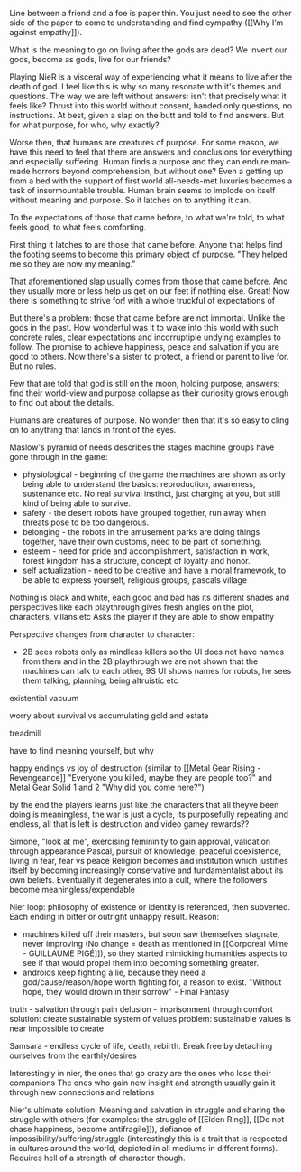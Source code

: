 Line between a friend and a foe is paper thin. You just need to see the other side of the paper to come to understanding and find eympathy ([[Why I’m against empathy]]).

What is the meaning to go on living after the gods are dead? We invent our gods, become as gods, live for our friends? 


Playing NieR is a visceral way of experiencing what it means to live after the death of god. I feel like this is why so many resonate with it's themes and questions. The way we are left without answers: isn't that precisely what it feels like? Thrust into this world without consent, handed only questions, no instructions. At best, given a slap on the butt and told to find answers. But for what purpose, for who, why exactly? 

Worse then, that humans are creatures of purpose. For some reason, we have this need to feel that there are answers and conclusions for everything and especially suffering. Human finds a purpose and they can endure man-made horrors beyond comprehension, but without one? Even a getting up from a bed with the support of first world all-needs-met luxuries becomes a task of insurmountable trouble. Human brain seems to implode on itself without meaning and purpose. So it latches on to anything it can.

To the expectations of those that came before, to what we're told, to what feels good, to what feels comforting.

First thing it latches to are those that came before. Anyone that helps find the footing seems to become this primary object of purpose. "They helped me so they are now my meaning."  

That aforementioned slap usually comes from those that came before. And they usually more or less help us get on our feet if nothing else. Great! Now there is something to strive for!  with a whole truckful of expectations of

But there's a problem: those that came before are not immortal. Unlike the gods in the past. How wonderful was it to wake into this world with such concrete rules, clear expectations and incorruptiple undying examples to follow. The promise to achieve happiness, peace and salvation if you are good to others. Now there's a sister to protect, a friend or parent to live for. But no rules. 


Few that are told that god is still on the moon, holding purpose, answers; find their world-view and purpose collapse as their curiosity grows enough to find out about the details. 

Humans are creatures of purpose. No wonder then that it's so easy to cling on to anything that lands in front of the eyes.

Maslow's pyramid of needs describes the stages machine groups have gone through in the game:
- physiological - beginning of the game the machines are shown as only being able to understand the basics: reproduction, awareness, sustenance etc. No real survival instinct, just charging at you, but still kind of being able to survive.
- safety - the desert robots have grouped together, run away when threats pose to be too dangerous.
- belonging - the robots in the amusement parks are doing things together, have their own customs, need to be part of something.
- esteem - need for pride and accomplishment, satisfaction in work, forest kingdom has a structure, concept of loyalty and honor.
- self actualization - need to be creative and have a moral framework, to be able to express yourself, religious groups, pascals village

Nothing is black and white, each good and bad has its different shades and perspectives
like each playthrough gives fresh angles on the plot, characters, villans etc
Asks the player if they are able to show empathy

Perspective changes from character to character:
- 2B sees robots only as mindless killers so the UI does not have names from them and in the 2B playthrough we are not shown that the machines can talk to each other, 9S UI shows names for robots, he sees them talking, planning, being altruistic etc

existential vacuum

worry about survival vs accumulating gold and estate

treadmill

have to find meaning yourself, but why

happy endings vs joy of destruction (similar to [[Metal Gear Rising - Revengeance]] "Everyone you killed, maybe they are people too?" and Metal Gear Solid 1 and 2 "Why did you come here?")

by the end the players learns just like the characters that all theyve been doing is meaningless, the war is just a cycle, its purposefully repeating and endless, all that is left is destruction and video gamey rewards??

Simone, "look at me", exercising femininity to gain approval, validation through appearance
Pascal, pursuit of knowledge, peaceful coexistence, living in fear, fear vs peace
Religion becomes and institution which justifies itself by becoming increasingly conservative and fundamentalist about its own beliefs. Eventually it degenerates into a cult, where the followers become meaningless/expendable

Nier loop: philosophy of existence or identity is referenced, then subverted. Each ending in bitter or outright unhappy result.
Reason: 
- machines killed off their masters, but soon saw themselves stagnate, never improving (No change = death as mentioned in [[Corporeal Mime - GUILLAUME PIGÉ]]), so they started mimicking humanities aspects to see if that would propel them into becoming something greater.
- androids keep fighting a lie, because they need a god/cause/reason/hope worth fighting for, a reason to exist. "Without hope, they would drown in their sorrow" - Final Fantasy

truth - salvation through pain
delusion - imprisonment through comfort
solution: create sustainable system of values
problem: sustainable values is near impossible to create

Samsara - endless cycle of life, death, rebirth. Break free by detaching ourselves from the earthly/desires

Interestingly in nier, the ones that go crazy are the ones who lose their companions
The ones who gain new insight and strength usually gain it through new connections and relations

Nier's ultimate solution: Meaning and salvation in struggle and sharing the struggle with others (for examples: the struggle of [[Elden Ring]], [[Do not chase happiness, become antifragile]]), defiance of impossibility/suffering/struggle (interestingly this is a trait that is respected in cultures around the world, depicted in all mediums in different forms). Requires hell of a strength of character though.